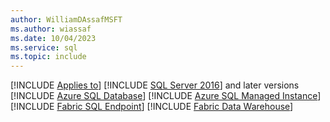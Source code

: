 ```yaml
---
author: WilliamDAssafMSFT
ms.author: wiassaf
ms.date: 10/04/2023
ms.service: sql
ms.topic: include
---
```


[!INCLUDE [Applies to](../../includes/applies-md.md)] [!INCLUDE [SQL Server 2016](_ss2016.md)] and later versions [!INCLUDE [Azure SQL Database](_asdb.md)] [!INCLUDE [Azure SQL Managed Instance](_asmi.md)] [!INCLUDE [Fabric SQL Endpoint](../../includes/applies-to-version/_fabric-se.md)] [!INCLUDE [Fabric Data Warehouse](../../includes/applies-to-version/_fabric-dw.md)]